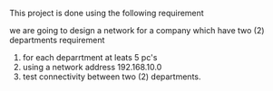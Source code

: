 This project is done using the following requirement

we are going to design a network for a company which have two (2) departments
requirement
1. for each deparrtment at leats 5 pc's
2. using a network address 192.168.10.0
3. test connectivity between two (2) departments.
